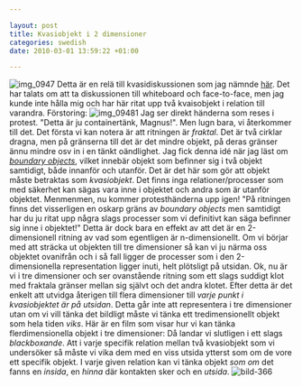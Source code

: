 ```yaml
--- 

layout: post
title: Kvasiobjekt i 2 dimensioner 
categories: swedish 
date: 2010-03-01 13:59:22 +01:00 

---
```


![img_0947](images/img_0947-300x225.jpg "img_0947") Detta är en relä till kvasidiskussionen som jag nämnde [här](2010-02-26-icke-auktoriserat-gastbloggande-hos-intensifier.html). Det har talats om att ta diskussionen till whiteboard och face-to-face, men jag kunde inte hålla mig och har här ritat upp två kvaisobjekt i relation till varandra. Förstoring: ![img_09481](images/img_09481-1024x768.jpg "img_09481") Jag ser direkt händerna som reses i protest. "Detta är ju containertänk, Magnus!". Men lugn bara, vi återkommer till det. Det första vi kan notera är att ritningen är *fraktal*. Det är två cirklar dragna, men på gränserna till det är det mindre objekt, på deras gränser ännu mindre osv in i en tänkt oändlighet. Jag fick denna idé när jag läst om *[boundary objects](http://www.jstor.org.ludwig.lub.lu.se/stable/285080)*, vilket innebär objekt som befinner sig i två objekt samtidigt, både innanför och utanför. Det är det här som gör att objekt måste betraktas som *kvasiobjekt*. Det finns inga relationer/processer som med säkerhet kan sägas vara inne i objektet och andra som är utanför objektet. Menmenmen, nu kommer protesthänderna upp igen! "På ritningen finns det visserligen en oskarp gräns av *boundary objects* men samtidigt har du ju ritat upp några slags processer som vi definitivt kan säga befinner sig inne i objektet!" Detta är dock bara en effekt av att det är en 2-dimensionell ritning av vad som egentligen är n-dimensionellt. Om vi börjar med att sträcka ut objekten till tre dimensioner så kan vi ju närma oss objektet ovanifrån och i så fall ligger de processer som i den 2-dimensionella representation ligger inuti, helt plötsligt på utsidan. Ok, nu är vi i tre dimensioner och ser ovanstående ritning som ett slags suddigt klot med fraktala gränser mellan sig självt och det andra klotet. Efter detta är det enkelt att utvidga återigen till flera dimensioner till *varje punkt i kvasiobjektet är på utsidan*. Detta går inte att representera i tre dimensioner utan om vi vill tänka det bildligt måste vi tänka ett tredimensionellt objekt som hela tiden *viks*. Här är en film som visar hur vi kan tänka flerdimensionella objekt i tre dimensioner: Då landar vi slutligen i ett slags *blackboxande*. Att i varje specifik relation mellan två kvasiobjekt som vi undersöker så måste vi vika dem med en viss utsida ytterst som om de vore ett specifik objekt. I varje given relation kan vi tänka objekt *som om* det fanns en *insida*, en *hinna* där kontakten sker och en *utsida*. ![bild-366](images/bild-366.jpg "bild-366") 
